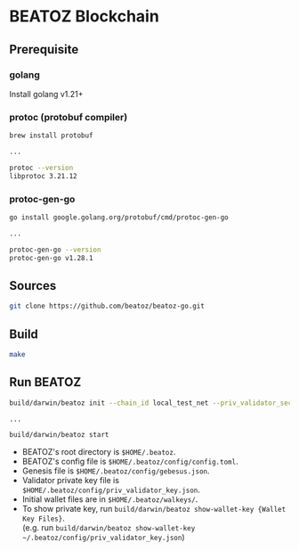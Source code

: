 # BEATOZ Blockchain

## Prerequisite

### golang

Install golang v1.21+

### protoc (protobuf compiler)

```bash
brew install protobuf

...

protoc --version
libprotoc 3.21.12
```

### protoc-gen-go

```bash
go install google.golang.org/protobuf/cmd/protoc-gen-go

...

protoc-gen-go --version
protoc-gen-go v1.28.1
```

## Sources

```bash
git clone https://github.com/beatoz/beatoz-go.git
```

## Build

```bash
make
```

## Run BEATOZ

```bash
build/darwin/beatoz init --chain_id local_test_net --priv_validator_secret 1234

...

build/darwin/beatoz start
```

* BEATOZ's root directory is `$HOME/.beatoz`.
* BEATOZ's config file is `$HOME/.beatoz/config/config.toml`.
* Genesis file is `$HOME/.beatoz/config/gebesus.json`.
* Validator private key file is  `$HOME/.beatoz/config/priv_validator_key.json`.
* Initial wallet files are in `$HOME/.beatoz/walkeys/`.
* To show private key, run `build/darwin/beatoz show-wallet-key {Wallet Key Files}`.  
  (e.g. run `build/darwin/beatoz show-wallet-key ~/.beatoz/config/priv_validator_key.json`)
